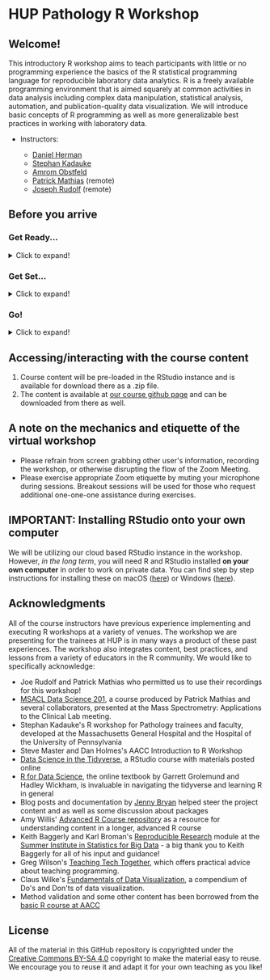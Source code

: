 # HUP Pathology R Workshop

## Welcome!

This introductory R workshop aims to teach participants with little or no programming experience the basics of the R statistical programming language for reproducible laboratory data analytics. R is a freely available programming environment that is aimed squarely at common activities in data analysis including complex data manipulation, statistical analysis, automation, and publication-quality data visualization. We will introduce basic concepts of R programming as well as more generalizable best practices in working with laboratory data.

-   Instructors:

    -   [Daniel Herman](http://pathology.med.upenn.edu/department/people/906/daniel-s-herman)
    -   [Stephan Kadauke](https://www.linkedin.com/in/skadauke/)
    -   [Amrom Obstfeld](https://www.chop.edu/doctors/obstfeld-amron)
    -   [Patrick Mathias](https://www.linkedin.com/in/pcmathias/) (remote)
    -   [Joseph Rudolf](https://healthcare.utah.edu/fad/mddetail.php?physicianID=u6005682&name=joseph-w-rudolf) (remote)

## Before you arrive

### Get Ready...

<details>
  <summary>Click to expand!</summary>

For the best experience, please have the following ready before the workshop begins:

-   *Preferably* two monitors (or two laptops), one for the Zoom conference software, and one in which you will work. Otherwise you'll have a bunch of switching back and forth.

-   Install the latest version of [Zoom](https://zoom.us/download).

-   Install the latest version of [Google Chrome](https://www.google.com/chrome/) as some [older browsers](https://support.rstudio.com/hc/en-us/articles/227449447-Supported-browsers-for-RStudio-Connect) may not be compatible with the RStudio application).


</details>

### Get Set...


<details>
  <summary>Click to expand!</summary>

-   We will be using RStudio Cloud as our training environment.

    -   Please sign up for a free account [here](https://rstudio.cloud/).

        -   After logging in you should see a screen like this:

            ![](www/default.png)

    -   Then use [this](https://rstudio.cloud/project/3364717 "Rstudio Cloud") link to access our Workshop Project

        -   You should see a spinny icon like this:

            <img src="www/deploying.png" width="273"/>

        -   You'll then see a full RStudio Screen like this:

            ![](www/rstudio.PNG)

        -   On the upper right you'll see text that says "TEMPORARY COPY. Save a Permanent Copy" Press the text that says "Save a Permanent Copy".

            ![](www/temp.png)

    -   You're Done!

-   Calendar invites with Zoom details were sent out last week.

-   Please complete the following survey so we can better understand your R experience and what you want out of the course: [API R Workshop Participant Survey](https://forms.gle/Xe3U71ZBZRmrP2E87).

</details>

### Go!

<details>
  <summary>Click to expand!</summary>

The workshop is scheduled to begin on 12/20 at 3 pm ET. It will run at the same time from 12/20-12/23.

Please make every effort to log into the Zoom conference 5 - 10 minutes early to allow time to get settled, ensure your computer audio and video is set up, and get RStudio cloud up and running.

</details>

## Accessing/interacting with the course content

1.  Course content will be pre-loaded in the RStudio instance and is available for download there as a .zip file.
2.  The content is available at [our course github page](https://github.com/amromeo/hup_path_r_workshop) and can be downloaded from there as well.

## A note on the mechanics and etiquette of the virtual workshop

-   Please refrain from screen grabbing other user's information, recording the workshop, or otherwise disrupting the flow of the Zoom Meeting.
-   Please exercise appropriate Zoom etiquette by muting your microphone during sessions. Breakout sessions will be used for those who request additional one-one-one assistance during exercises.

## IMPORTANT: Installing RStudio onto your own computer

We will be utilizing our cloud based RStudio instance in the workshop. However, *in the long term*, you will need R and RStudio installed **on your own computer** in order to work on private data. You can find step by step instructions for installing these on macOS ([here](https://www.youtube.com/watch?v=GM88tYlEy_g)) or Windows ([here](https://www.youtube.com/watch?v=JRKmZK5-6aE)).

## Acknowledgments

All of the course instructors have previous experience implementing and executing R workshops at a variety of venues. The workshop we are presenting for the trainees at HUP is in many ways a product of these past experiences. The workshop also integrates content, best practices, and lessons from a variety of educators in the R community. We would like to specifically acknowledge:

-   Joe Rudolf and Patrick Mathias who permitted us to use their recordings for this workshop!
-   [MSACL Data Science 201](https://github.com/pcmathias/MSACL-intermediate-R-course), a course produced by Patrick Mathias and several collaborators, presented at the Mass Spectrometry: Applications to the Clinical Lab meeting.
-   Stephan Kadauke's R workshop for Pathology trainees and faculty, developed at the Massachusetts General Hospital and the Hospital of the University of Pennsylvania
-   Steve Master and Dan Holmes's AACC Introduction to R Workshop
-   [Data Science in the Tidyverse](https://github.com/AmeliaMN/data-science-in-tidyverse), a RStudio course with materials posted online
-   [R for Data Science](http://r4ds.had.co.nz/index.html), the online textbook by Garrett Grolemund and Hadley Wickham, is invaluable in navigating the tidyverse and learning R in general
-   Blog posts and documentation by [Jenny Bryan](https://github.com/jennybc) helped steer the project content and as well as some discussion about packages
-   Amy Willis' [Advanced R Course repository](https://github.com/adw96/biostat561) as a resource for understanding content in a longer, advanced R course
-   Keith Baggerly and Karl Broman's [Reproducible Research](https://github.com/kabagg/sisbid_2018_rr) module at the [Summer Institute in Statistics for Big Data](https://www.biostat.washington.edu/suminst/sisbid) - a big thank you to Keith Baggerly for all of his input and guidance!
-   Greg Wilson's [Teaching Tech Together](http://teachtogether.tech/en/), which offers practical advice about teaching programming.
-   Claus Wilke's [Fundamentals of Data Visualization](https://serialmentor.com/dataviz/), a compendium of Do's and Don'ts of data visualization.
-   Method validation and some other content has been borrowed from the [basic R course at AACC](https://github.com/pcmathias/AACC-Introduction-to-R)

## License

All of the material in this GitHub repository is copyrighted under the [Creative Commons BY-SA 4.0](https://creativecommons.org/licenses/by-sa/4.0/) copyright to make the material easy to reuse. We encourage you to reuse it and adapt it for your own teaching as you like!
